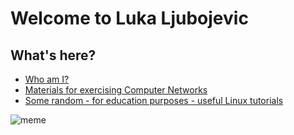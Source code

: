 # Welcome to Luka Ljubojevic

## What's here?

* [Who am I?](https://lukaljubojevic.github.io/web/about.html)
* [Materials for exercising Computer Networks](https://lukaljubojevic.github.io/web/demonstrature.html)
* [Some random - for education purposes - useful Linux tutorials](https://lukaljubojevic.github.io/web/notes.html)

![meme](https://pics.me.me/live-breaking-news-hackers-managed-to-exit-vim-18-44-asked-48017723.png)

